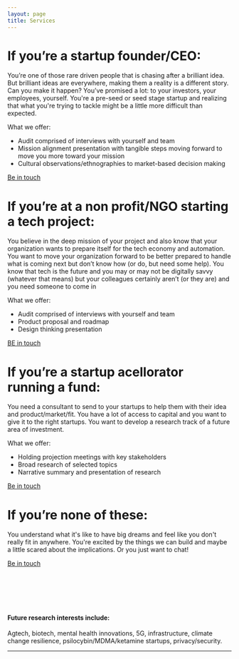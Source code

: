 ```yaml
---
layout: page
title: Services
---
```

<meta name="Services" content="Author: Burtch, Allison, 
    Category: 'consultancy, trend reports, technology, future tech'">


# If you’re a startup founder/CEO: 
You’re one of those rare driven people that is chasing after a brilliant idea. But brilliant ideas are everywhere, making them a reality is a different story. Can you make it happen? You’ve promised a lot: to your investors, your employees, yourself. You're a pre-seed or seed stage startup and realizing that what you're trying to tackle might be a little more difficult than expected. 

What we offer:
 - Audit comprised of interviews with yourself and team 
 - Mission alignment presentation with tangible steps moving forward to move you more toward your mission
 - Cultural observations/ethnographies to market-based decision making

<span class="improved">
<a href="mailto:hi@irlresear.ch">Be in touch</a></span> 

# If you’re at a non profit/NGO starting a tech project: 
You believe in the deep mission of your project and also know that your organization wants to prepare itself for the tech economy and automation. You want to move your organization forward to be better prepared to handle what is coming next but don’t know how (or do, but need some help). You know that tech is the future and you may or may not be digitally savvy (whatever that means) but your colleagues certainly aren’t (or they are) and you need someone to come in

What we offer:
 - Audit comprised of interviews with yourself and team 
 - Product proposal and roadmap
 - Design thinking presentation


<a href="mailto:hi@irlresear.ch"><span class="improved"></span>BE in touch </a>

# If you’re a startup acellorator running a fund: 
You need a consultant to send to your startups to help them with their idea and product/market/fit. You have a lot of access to capital and you want to give it to the right startups. You want to develop a research track of a future area of investment.  

What we offer:
 - Holding projection meetings with key stakeholders
 - Broad research of selected topics
 - Narrative summary and presentation of research

<span class="improved">
<a href="mailto:hi@irlresear.ch">Be in touch</a></span> 

# If you’re none of these: 
You understand what it's like to have big dreams and feel like you don't really fit in anywhere. You're excited by the things we can build and maybe a little scared about the implications. Or you just want to chat!

<span class="improved">
<a href="mailto:hi@irlresear.ch">Be in touch</a></span> 

<br>
<br><br><br><br><br>

#### Future research interests include: 
Agtech, biotech, mental health innovations, 5G, infrastructure, climate change resilience, psilocybin/MDMA/ketamine startups, privacy/security. 


***
